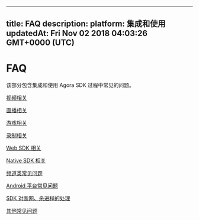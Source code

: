 
---
title: FAQ
description: 
platform: 集成和使用
updatedAt: Fri Nov 02 2018 04:03:26 GMT+0000 (UTC)
---
# FAQ
该部分包含集成和使用 Agora SDK 过程中常见的问题。

 [视频相关](../../cn/Agora%20Platform/video_how_to.md)

 [直播相关](../../cn/Agora%20Platform/live_how_to.md)

 [游戏相关](../../cn/Agora%20Platform/gaming_how_to.md)

 [录制相关](../../cn/Agora%20Platform/recording_how_to.md)
 
 [Web SDK 相关](../../cn/Agora%20Platform/websdk_how_to.md)

 [Native SDK 相关](../../cn/Agora%20Platform/nativesdk_how_to.md)
 
 [频道类常见问题](../../cn/Agora%20Platform/channel_faq.md)

 [Android 平台常见问题](../../cn/Agora%20Platform/android_related.md)

 [SDK 对断网、杀进程的处理](../../cn/Agora%20Platform/sdk_behaviors.md)

 [其他常见问题](../../cn/Agora%20Platform/other_questions_how_to.md)
